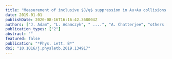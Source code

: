 ```yaml
---
title: "Measurement of inclusive $J/ψ$ suppression in Au+Au collisions at $sqrts_NN$ = 200 GeV through the dimuon channel at STAR"
date: 2019-01-01
publishDate: 2020-08-16T16:16:42.368004Z
authors: ["J. Adam", "L. Adamczyk", " ....", "A. Chatterjee", "others [STAR Collaboration]"]
publication_types: ["2"]
abstract: ""
featured: false
publication: "*Phys. Lett. B*"
doi: "10.1016/j.physletb.2019.134917"
---
```


